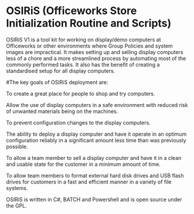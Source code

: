 # OSIRiS (Officeworks Store Initialization Routine and Scripts)
OSIRiS V1 is a tool kit for working on display/demo computers at Officeworks
or other environments where Group Policies and system images are
impractical. 
It makes setting up and selling display computers less of a chore and a more
streamlined process by automating most of the commonly performed tasks.
It also has the benefit of creating a standardised setup for all display computers.

#The key goals of OSIRiS deployment are:

To create a great place for people to shop and try computers.

Allow the use of display computers in a safe environment with
reduced risk of unwanted materials being on the machines.

To prevent configuration changes to the display computers.

The ability to deploy a display computer and have it operate
in an optimum configuration reliably in a significant amount
less time than was previously possible.

To allow a team member to sell a display computer and have
it in a clean and usable state for the customer in a minimum amount
of time.

To allow team members to format external hard disk drives and 
USB flash drives for customers in a fast and efficient manner in
a variety of file systems.

OSIRiS is written in C#, BATCH and Powershell and is open source under the GPL.
